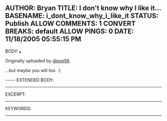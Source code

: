 AUTHOR: Bryan
TITLE: I don't know why I like it...
BASENAME: i_dont_know_why_i_like_it
STATUS: Publish
ALLOW COMMENTS: 1
CONVERT BREAKS: __default__
ALLOW PINGS: 0
DATE: 11/18/2005 05:55:15 PM
-----
BODY:
<a href="http://www.flickr.com/photos/djpop56/41833053/" title="photo sharing"><img src="http://static.flickr.com/27/41833053_a69381c684_m.jpg" alt="" style="border: solid 2px #000000;" /></a>

Originally uploaded by <a href="http://www.flickr.com/people/djpop56/">djpop56</a>.
</span>
<br clear="all" />
<p style="">...but maybe you will too. :)</p>
-----
EXTENDED BODY:

-----
EXCERPT:

-----
KEYWORDS:

-----



